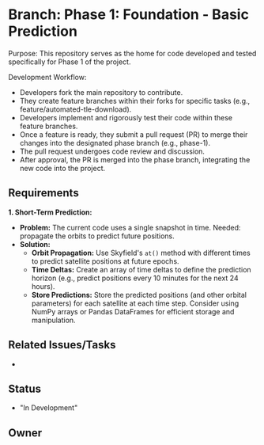 # Branch: Phase 1: Foundation - Basic Prediction

Purpose: This repository serves as the home for code developed and tested specifically for Phase 1 of the project.

Development Workflow:
*   Developers fork the main repository to contribute.
*   They create feature branches within their forks for specific tasks (e.g., feature/automated-tle-download).
*   Developers implement and rigorously test their code within these feature branches.
*   Once a feature is ready, they submit a pull request (PR) to merge their changes into the designated phase branch (e.g., phase-1).
*   The pull request undergoes code review and discussion.
*   After approval, the PR is merged into the phase branch, integrating the new code into the project.

## Requirements

**1. Short-Term Prediction:**

*   **Problem:** The current code uses a single snapshot in time. Needed: propagate the orbits to predict future positions.
*   **Solution:**
    *   **Orbit Propagation:** Use Skyfield's `at()` method with different times to predict satellite positions at future epochs.
    *   **Time Deltas:** Create an array of time deltas to define the prediction horizon (e.g., predict positions every 10 minutes for the next 24 hours).
    *   **Store Predictions:** Store the predicted positions (and other orbital parameters) for each satellite at each time step.  Consider using NumPy arrays or Pandas DataFrames for efficient storage and manipulation.

## Related Issues/Tasks

*   <links to related issues in your issue tracker>

## Status

* "In Development"

## Owner

<name of the developer responsible for the branch>
